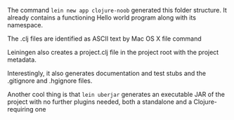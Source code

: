 The command `lein new app clojure-noob` generated this folder structure. It already contains a functioning Hello world program along with its namespace.

The .clj files are identified as ASCII text by Mac OS X file command

Leiningen also creates a project.clj file in the project root with the project metadata.

Interestingly, it also generates documentation and test stubs and the .gitignore and .hgignore files.

Another cool thing is that `lein uberjar` generates an executable JAR of the project with no further plugins needed, both a standalone and a Clojure-requiring one
